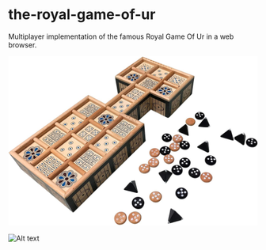 # the-royal-game-of-ur
Multiplayer implementation of the famous Royal Game Of Ur in a web browser.

![Alt text](public/images/817dxnt7bAL._AC_SL1500_.jpg?raw=true "The royal game of Ur")

![Alt text](public/images/screenshot.png=true "The royal game of Ur ONLINE")
